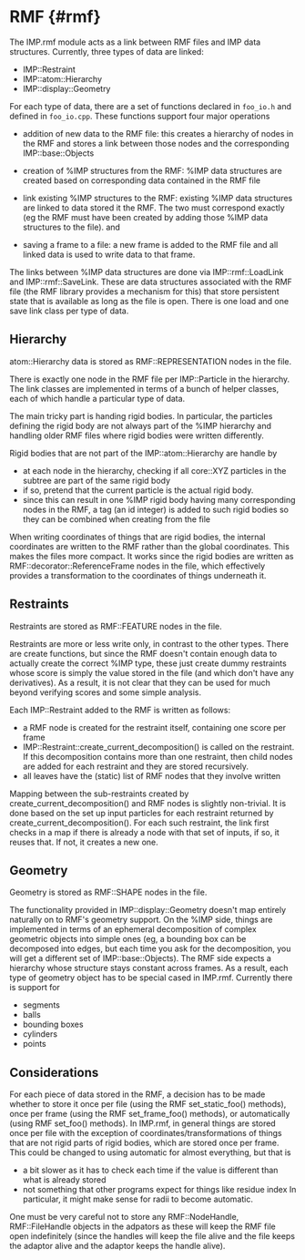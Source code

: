RMF {#rmf}
===

The IMP.rmf module acts as a link between RMF files and IMP data structures. Currently, three types of data are linked:
- IMP::Restraint
- IMP::atom::Hierarchy
- IMP::display::Geometry

For each type of data, there are a set of functions declared in `foo_io.h` and defined in `foo_io.cpp`. These functions support four major operations
- addition of new data to the RMF file: this creates a hierarchy of nodes in the RMF and stores a link between those nodes and the corresponding IMP::base::Objects
- creation of %IMP structures from the RMF: %IMP data structures are created based on corresponding data contained in the RMF file
- link existing %IMP structures to the RMF: existing %IMP data structures are linked to data stored it the RMF. The two must correspond exactly (eg the RMF must have been created by adding those %IMP data structures to the file).
and

- saving a frame to a file: a new frame is added to the RMF file and all linked data is used to write data to that frame.

The links between %IMP data structures are done via IMP::rmf::LoadLink and IMP::rmf::SaveLink. These are data structures associated with the RMF file (the RMF library provides a mechanism for this) that store persistent state that is available as long as the file is open. There is one load and one save link class per type of data.

## Hierarchy ##
atom::Hierarchy data is stored as RMF::REPRESENTATION nodes in the file.

There is exactly one node in the RMF file per IMP::Particle in the hierarchy. The link classes are implemented in terms of a bunch of helper classes, each of which handle a particular type of data.

The main tricky part is handing rigid bodies. In particular, the particles defining the rigid body are not always part of the %IMP hierarchy and handling older RMF files where rigid bodies were written differently.

Rigid bodies that are not part of the IMP::atom::Hierarchy are handle by
- at each node in the hierarchy, checking if all core::XYZ particles in the subtree are part of the same rigid body
- if so, pretend that the current particle is the actual rigid body.
- since this can result in one %IMP rigid body having many corresponding nodes in the RMF, a tag (an id integer) is added to such rigid bodies so they can be combined when creating from the file

When writing coordinates of things that are rigid bodies, the internal coordinates are written to the RMF rather than the global coordinates. This makes the files more compact. It works since the rigid bodies are written as RMF::decorator::ReferenceFrame nodes in the file, which effectively provides a transformation to the coordinates of things underneath it.

## Restraints ##
Restraints are stored as RMF::FEATURE nodes in the file.

Restraints are more or less write only, in contrast to the other types. There are create functions, but since the RMF doesn't contain enough data to actually create the correct %IMP type, these just create dummy restraints whose score is simply the value stored in the file (and which don't have any derivatives). As a result, it is not clear that they can be used for much beyond verifying scores and some simple analysis.

Each IMP::Restraint added to the RMF is written as follows:
- a RMF node is created for the restraint itself, containing one score per frame
- IMP::Restraint::create_current_decomposition() is called on the restraint. If this decomposition contains more than one restraint, then child nodes are added for each restraint and they are stored recursively.
- all leaves have the (static) list of RMF nodes that they involve written

Mapping between the sub-restraints created by create_current_decomposition() and RMF nodes is slightly non-trivial. It is done based on the set up input particles for each restraint returned by create_current_decomposition(). For each such restraint, the link first checks in a map if there is already a node with that set of inputs, if so, it reuses that. If not, it creates a new one.

## Geometry ##
Geometry is stored as RMF::SHAPE nodes in the file.

The functionality provided in IMP::display::Geometry doesn't map entirely naturally on to RMF's geometry support. On the %IMP side, things are implemented in terms of an ephemeral decomposition of complex geometric objects into simple ones (eg, a bounding box can be decomposed into edges, but each time you ask for the decomposition, you will get a different set of IMP::base::Objects). The RMF side expects a hierarchy whose structure stays constant across frames. As a result, each type of geometry object has to be special cased in IMP.rmf. Currently there is support for
- segments
- balls
- bounding boxes
- cylinders
- points

## Considerations ##
For each piece of data stored in the RMF, a decision has to be made whether to store it once per file (using the RMF set_static_foo() methods), once per frame (using the RMF set_frame_foo() methods), or automatically (using RMF set_foo() methods). In IMP.rmf, in general things are stored once per file with the exception of coordinates/transformations of things that are not rigid parts of rigid bodies, which are stored once per frame. This could be changed to using automatic for almost everything, but that is
- a bit slower as it has to check each time if the value is different than what is already stored
- not something that other programs expect for things like residue index
In particular, it might make sense for radii to become automatic.

One must be very careful not to store any RMF::NodeHandle, RMF::FileHandle objects in the adpators as these will keep the RMF file open indefinitely (since the handles will keep the file alive and the file keeps the adaptor alive and the adaptor keeps the handle alive).

